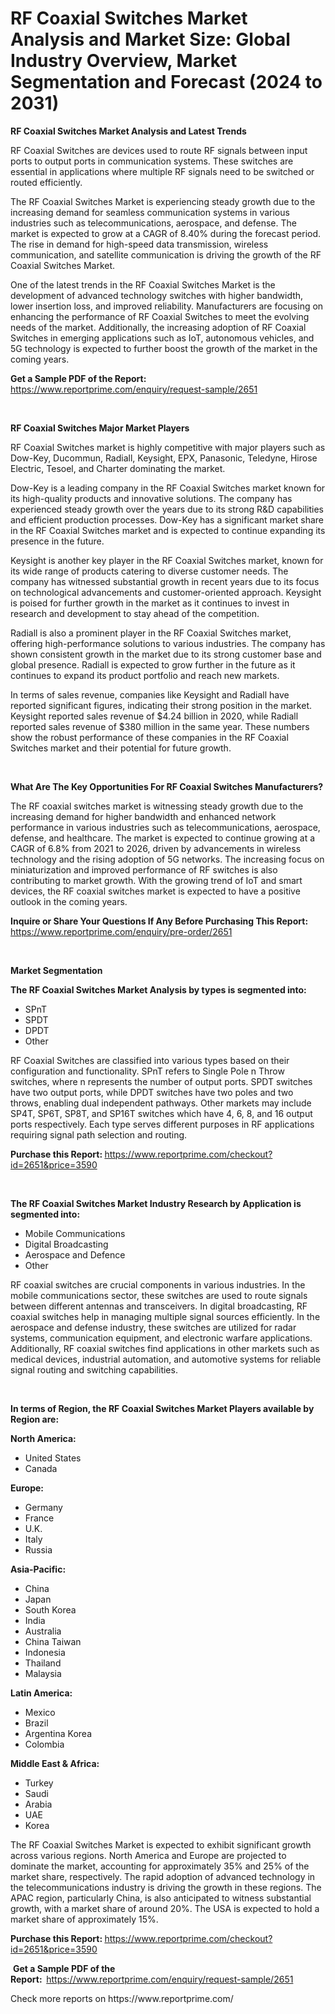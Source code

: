 <p><h1>RF Coaxial Switches Market Analysis and Market Size: Global Industry Overview, Market Segmentation and Forecast (2024 to 2031)</h1></p><p><strong>RF Coaxial Switches Market Analysis and Latest Trends</strong></p>
<p><p>RF Coaxial Switches are devices used to route RF signals between input ports to output ports in communication systems. These switches are essential in applications where multiple RF signals need to be switched or routed efficiently.</p><p>The RF Coaxial Switches Market is experiencing steady growth due to the increasing demand for seamless communication systems in various industries such as telecommunications, aerospace, and defense. The market is expected to grow at a CAGR of 8.40% during the forecast period. The rise in demand for high-speed data transmission, wireless communication, and satellite communication is driving the growth of the RF Coaxial Switches Market.</p><p>One of the latest trends in the RF Coaxial Switches Market is the development of advanced technology switches with higher bandwidth, lower insertion loss, and improved reliability. Manufacturers are focusing on enhancing the performance of RF Coaxial Switches to meet the evolving needs of the market. Additionally, the increasing adoption of RF Coaxial Switches in emerging applications such as IoT, autonomous vehicles, and 5G technology is expected to further boost the growth of the market in the coming years.</p></p>
<p><strong>Get a Sample PDF of the Report:&nbsp;</strong> <a href="https://www.reportprime.com/enquiry/request-sample/2651">https://www.reportprime.com/enquiry/request-sample/2651</a></p>
<p>&nbsp;</p>
<p><strong>RF Coaxial Switches Major Market Players</strong></p>
<p><p>RF Coaxial Switches market is highly competitive with major players such as Dow-Key, Ducommun, Radiall, Keysight, EPX, Panasonic, Teledyne, Hirose Electric, Tesoel, and Charter dominating the market.</p><p>Dow-Key is a leading company in the RF Coaxial Switches market known for its high-quality products and innovative solutions. The company has experienced steady growth over the years due to its strong R&D capabilities and efficient production processes. Dow-Key has a significant market share in the RF Coaxial Switches market and is expected to continue expanding its presence in the future.</p><p>Keysight is another key player in the RF Coaxial Switches market, known for its wide range of products catering to diverse customer needs. The company has witnessed substantial growth in recent years due to its focus on technological advancements and customer-oriented approach. Keysight is poised for further growth in the market as it continues to invest in research and development to stay ahead of the competition.</p><p>Radiall is also a prominent player in the RF Coaxial Switches market, offering high-performance solutions to various industries. The company has shown consistent growth in the market due to its strong customer base and global presence. Radiall is expected to grow further in the future as it continues to expand its product portfolio and reach new markets.</p><p>In terms of sales revenue, companies like Keysight and Radiall have reported significant figures, indicating their strong position in the market. Keysight reported sales revenue of $4.24 billion in 2020, while Radiall reported sales revenue of $380 million in the same year. These numbers show the robust performance of these companies in the RF Coaxial Switches market and their potential for future growth.</p></p>
<p>&nbsp;</p>
<p><strong>What Are The Key Opportunities For RF Coaxial Switches Manufacturers?</strong></p>
<p><p>The RF coaxial switches market is witnessing steady growth due to the increasing demand for higher bandwidth and enhanced network performance in various industries such as telecommunications, aerospace, defense, and healthcare. The market is expected to continue growing at a CAGR of 6.8% from 2021 to 2026, driven by advancements in wireless technology and the rising adoption of 5G networks. The increasing focus on miniaturization and improved performance of RF switches is also contributing to market growth. With the growing trend of IoT and smart devices, the RF coaxial switches market is expected to have a positive outlook in the coming years.</p></p>
<p><strong>Inquire or Share Your Questions If Any Before Purchasing This Report:</strong> <a href="https://www.reportprime.com/enquiry/pre-order/2651">https://www.reportprime.com/enquiry/pre-order/2651</a></p>
<p>&nbsp;</p>
<p><strong>Market Segmentation</strong></p>
<p><strong>The RF Coaxial Switches Market Analysis by types is segmented into:</strong></p>
<p><ul><li>SPnT</li><li>SPDT</li><li>DPDT</li><li>Other</li></ul></p>
<p><p>RF Coaxial Switches are classified into various types based on their configuration and functionality. SPnT refers to Single Pole n Throw switches, where n represents the number of output ports. SPDT switches have two output ports, while DPDT switches have two poles and two throws, enabling dual independent pathways. Other markets may include SP4T, SP6T, SP8T, and SP16T switches which have 4, 6, 8, and 16 output ports respectively. Each type serves different purposes in RF applications requiring signal path selection and routing.</p></p>
<p><strong>Purchase this Report:&nbsp;</strong><a href="https://www.reportprime.com/checkout?id=2651&price=3590">https://www.reportprime.com/checkout?id=2651&price=3590</a></p>
<p>&nbsp;</p>
<p><strong>The RF Coaxial Switches Market Industry Research by Application is segmented into:</strong></p>
<p><ul><li>Mobile Communications</li><li>Digital Broadcasting</li><li>Aerospace and Defence</li><li>Other</li></ul></p>
<p><p>RF coaxial switches are crucial components in various industries. In the mobile communications sector, these switches are used to route signals between different antennas and transceivers. In digital broadcasting, RF coaxial switches help in managing multiple signal sources efficiently. In the aerospace and defense industry, these switches are utilized for radar systems, communication equipment, and electronic warfare applications. Additionally, RF coaxial switches find applications in other markets such as medical devices, industrial automation, and automotive systems for reliable signal routing and switching capabilities.</p></p>
<p>&nbsp;</p>
<p><strong>In terms of Region, the RF Coaxial Switches Market Players available by Region are:</strong></p>
<p>
    <p> <strong> North America: </strong>
        <ul>
            <li>United States</li>
            <li>Canada</li>
        </ul>
        </p> 
    <p> <strong> Europe: </strong>
        <ul>
            <li>Germany</li>
            <li>France</li>
            <li>U.K.</li>
            <li>Italy</li>
            <li>Russia</li>
        </ul>
        </p> 
    <p> <strong> Asia-Pacific: </strong>
        <ul>
            <li>China</li>
            <li>Japan</li>
            <li>South Korea</li>
            <li>India</li>
            <li>Australia</li>
            <li>China Taiwan</li>
            <li>Indonesia</li>
            <li>Thailand</li>
            <li>Malaysia</li>
        </ul>
        </p> 
    <p> <strong> Latin America: </strong>
        <ul>
            <li>Mexico</li>
            <li>Brazil</li>
            <li>Argentina Korea</li>
            <li>Colombia</li>
        </ul>
        </p> 
    <p> <strong> Middle East & Africa: </strong>
        <ul>
            <li>Turkey</li>
            <li>Saudi</li>
            <li>Arabia</li>
            <li>UAE</li>
            <li>Korea</li>
        </ul>
    </p>
    </p>
<p><p>The RF Coaxial Switches Market is expected to exhibit significant growth across various regions. North America and Europe are projected to dominate the market, accounting for approximately 35% and 25% of the market share, respectively. The rapid adoption of advanced technology in the telecommunications industry is driving the growth in these regions. The APAC region, particularly China, is also anticipated to witness substantial growth, with a market share of around 20%. The USA is expected to hold a market share of approximately 15%.</p></p>
<p><strong>Purchase this Report: </strong><a href="https://www.reportprime.com/checkout?id=2651&price=3590">https://www.reportprime.com/checkout?id=2651&price=3590</a></p>
<p>&nbsp;<strong>Get a Sample PDF of the Report:&nbsp;&nbsp;</strong><a href="https://www.reportprime.com/enquiry/request-sample/2651">https://www.reportprime.com/enquiry/request-sample/2651</a></p>
<p><strong></strong></p>
<p>Check more reports on https://www.reportprime.com/</p>